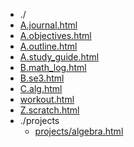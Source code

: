 * ./
* [A.journal.html](https://hychn.github.io/html/A.journal.html)
* [A.objectives.html](https://hychn.github.io/html/A.objectives.html)
* [A.outline.html](https://hychn.github.io/html/A.outline.html)
* [A.study_guide.html](https://hychn.github.io/html/A.study_guide.html)
* [B.math_log.html](https://hychn.github.io/html/B.math_log.html)
* [B.se3.html](https://hychn.github.io/html/B.se3.html)
* [C.alg.html](https://hychn.github.io/html/C.alg.html)
* [workout.html](https://hychn.github.io/html/workout.html)
* [Z.scratch.html](https://hychn.github.io/html/Z.scratch.html)
* ./projects
  * [projects/algebra.html](https://hychn.github.io/html/projects/algebra.html)

